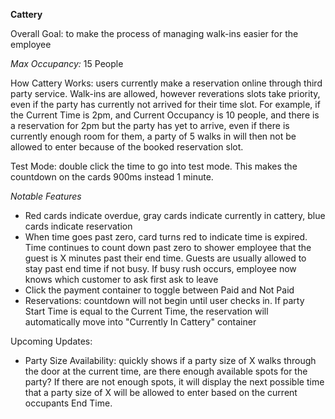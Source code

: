 **Cattery**

Overall Goal: to make the process of managing walk-ins easier for the employee

*Max Occupancy:* 15 People

How Cattery Works: users currently make a reservation online through third party service. Walk-ins are allowed, however reverations slots take priority, even if the party has currently not arrived for their time slot.
For example, if the Current Time is 2pm, and Current Occupancy is 10 people, and there is a reservation for 2pm but the party has yet to arrive, even if there is currently enough room for them, a party of 5 walks in will then not be allowed to enter because of the booked reservation slot.

Test Mode: double click the time to go into test mode. This makes the countdown on the cards 900ms instead 1 minute.

*Notable Features*

- Red cards indicate overdue, gray cards indicate currently in cattery, blue cards indicate reservation
- When time goes past zero, card turns red to indicate time is expired. Time continues to count down past zero to shower employee that the guest is X minutes past their end time. Guests are usually allowed to stay past end time if not busy. If busy rush occurs, employee now knows which customer to ask first ask to leave
- Click the payment container to toggle between Paid and Not Paid
- Reservations: countdown will not begin until user checks in. If party Start Time is equal to the Current Time, the reservation will automatically move into "Currently In Cattery" container

Upcoming Updates:

- Party Size Availability: quickly shows if a party size of X walks through the door at the current time, are there enough available spots for the party? If there are not enough spots, it will display the next possible time that a party size of X will be allowed to enter based on the current occupants End Time.
